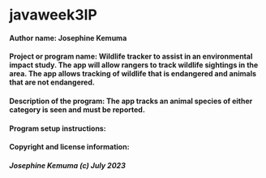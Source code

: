 # javaweek3IP

#### Author name: Josephine Kemuma

#### Project or program name: Wildlife tracker to assist in an environmental impact study. The app will allow rangers to track wildlife sightings in the area. The app allows tracking of wildlife that is endangered and animals that are not endangered.

#### Description of the program: The app tracks an animal species of either category is seen and must be reported.

#### Program setup instructions: 

#### Copyright and license information: 

##### Josephine Kemuma (c) July 2023



